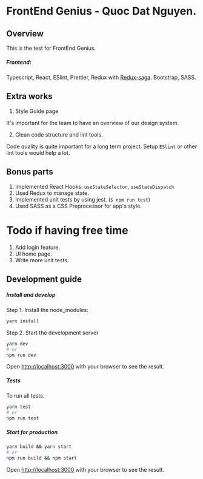 # FrontEnd Genius - Quoc Dat Nguyen.

## Overview

This is the test for FrontEnd Genius.

##### Frontend:

Typescript, React, ESlint, Prettier, Redux with [Redux-saga](https://redux-saga.js.org/).
Bootstrap, SASS.

## Extra works

1. Style Guide page

It's important for the team to have an overview of our design system.

2. Clean code structure and lint tools.

Code quality is quite important for a long term project. Setup `ESlint` or other lint tools would help a lot.

## Bonus parts

1. Implemented React Hooks: `useStateSelector`, `useStateDispatch`
2. Used Redux to manage state.
3. Implemented unit tests by using jest. (`$ npm run test`)
4. Used SASS as a CSS Preprocessor for app's style.

# Todo if having free time

1. Add login feature.
2. UI home page.
3. Write more unit tests.

## Development guide

##### Install and develop

Step 1. Install the node_modules:

```bash
yarn install
```

Step 2. Start the development server

```bash
yarn dev
# or
npm run dev
```

Open [http://localhost:3000](http://localhost:3000) with your browser to see the result.

##### Tests

To run all tests.

```bash
yarn test
# or
npm run test
```

##### Start for production

```bash
yarn build && yarn start
# or
npm run build && npm start
```

Open [http://localhost:3000](http://localhost:3000) with your browser to see the result.
